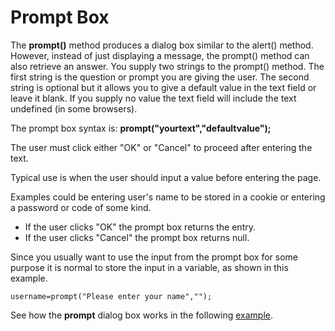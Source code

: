 
# Prompt Box

The **prompt()** method produces a dialog box similar to the alert() method. However, instead of just displaying a message, 
the prompt() method can also retrieve an answer. You supply two strings to the prompt() method. 
The first string is the question or prompt you are giving the user. The second string is optional but it allows you to give a default value in the text field or leave it blank. If you supply no value the text field will include the text undefined (in some browsers).

The prompt box syntax is: **prompt("yourtext","defaultvalue");**

The user must click either "OK" or "Cancel" to proceed after entering the text.

Typical use is when the user should input a value before entering the page.

Examples could be entering user's name to be stored in a cookie or entering a password or code of some kind.

- If the user clicks "OK" the prompt box returns the entry. 
- If the user clicks "Cancel" the prompt box returns null.

Since you usually want to use the input from the prompt box for some purpose it is normal to store the input in a variable, as shown in this example.

~~~
username=prompt("Please enter your name","");
~~~

See how the **prompt** dialog box works in the following <a href="archives/Class Files/example2.htm" target= "_blank">example</a>.
